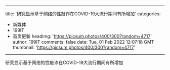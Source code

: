 
---
title: '研究显示基于网络的性敲诈在COVID-19大流行期间有所增加'
categories: 
 - 新媒体
 - 199IT
 - 首页更新
headimg: 'https://picsum.photos/400/300?random=4717'
author: 199IT
comments: false
date: Tue, 01 Feb 2022 12:07:18 GMT
thumbnail: 'https://picsum.photos/400/300?random=4717'
---

<div>   
研究显示基于网络的性敲诈在COVID-19大流行期间有所增加  
</div>
            